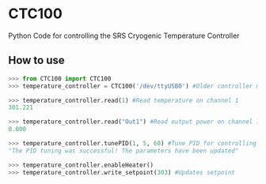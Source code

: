 # CTC100
Python Code for controlling the SRS Cryogenic Temperature Controller
## How to use
```python
>>> from CTC100 import CTC100
>>> temperature_controller = CTC100('/dev/ttyUSB0') #Older controller might use /ttyACM 

>>> temperature_controller.read(1) #Read temperature on channel 1
301.221

>>> temperature_controller.read("Out1") #Read output power on channel 1
0.000

>>> temperature_controller.tunePID(1, 5, 60) #Tune PID for controlling temperature of aluminum at room temperature
"The PID tuning was successful! The parameters have been updated"

>>> temperature_controller.enableHeater()
>>> temperature_controller.write_setpoint(303) #Updates setpoint
```
